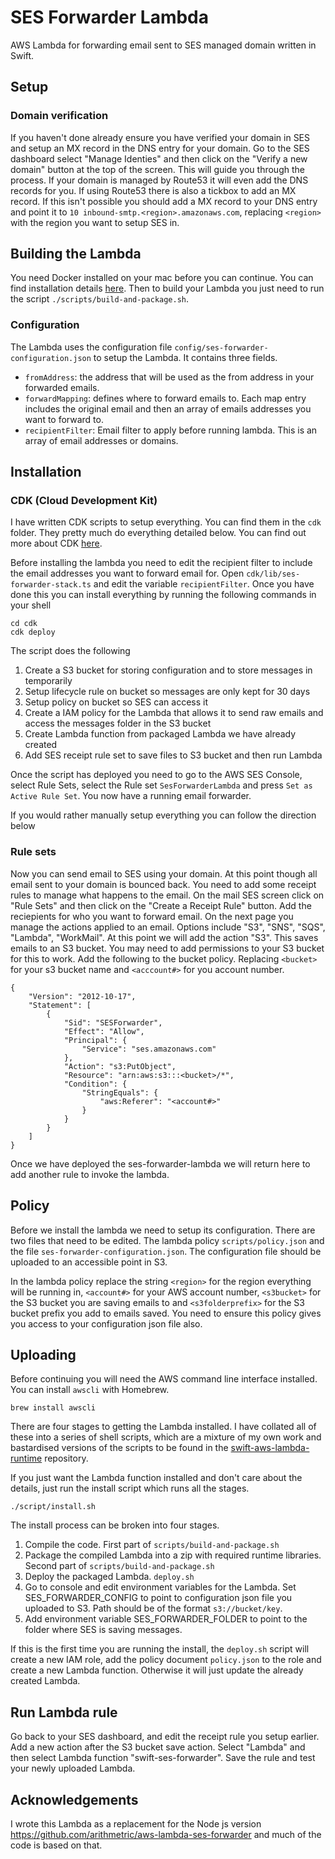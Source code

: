 # SES Forwarder Lambda

AWS Lambda for forwarding email sent to SES managed domain written in Swift. 

## Setup

### Domain verification

If you haven't done already ensure you have verified your domain in SES and setup an MX record in the DNS entry for your domain. Go to the SES dashboard select "Manage Identies" and then click on the "Verify a new domain" button at the top of the screen. This will guide you through the process. If your domain is managed by Route53 it will even add the DNS records for you. If using Route53 there is also a tickbox to add an MX record. If this isn't possible you should add a MX record to your DNS entry and point it to `10 inbound-smtp.<region>.amazonaws.com`, replacing `<region>` with the region you want to setup SES in.

## Building the Lambda

You need Docker installed on your mac before you can continue. You can find installation details [here](https://docs.docker.com/docker-for-mac/install/). Then to build your Lambda you just need to run the script `./scripts/build-and-package.sh`.

### Configuration

The Lambda uses the configuration file `config/ses-forwarder-configuration.json` to setup the Lambda. It contains three fields. 
- `fromAddress`: the address that will be used as the from address in your forwarded emails. 
- `forwardMapping`: defines where to forward emails to. Each map entry includes the original email and then an array of emails addresses you want to forward to.
- `recipientFilter`: Email filter to apply before running lambda. This is an array of email addresses or domains.

## Installation

### CDK (Cloud Development Kit)

I have written CDK scripts to setup everything. You can find them in the `cdk` folder. They pretty much do everything detailed below. You can find out more about CDK [here](https://docs.aws.amazon.com/cdk/latest/guide/home.html).

Before installing the lambda you need to edit the recipient filter to include the email addresses you want to forward email for. Open `cdk/lib/ses-forwarder-stack.ts` and edit the variable `recipientFilter`. Once you have done this you can install everything by running the following commands in your shell
```
cd cdk
cdk deploy
```
The script does the following
1) Create a S3 bucket for storing configuration and to store messages in temporarily
2) Setup lifecycle rule on bucket so messages are only kept for 30 days
3) Setup policy on bucket so SES can access it
4) Create a IAM policy for the Lambda that allows it to send raw emails and access the messages folder in the S3 bucket
5) Create Lambda function from packaged Lambda we have already created
6) Add SES receipt rule set to save files to S3 bucket and then run Lambda

Once the script has deployed you need to go to the AWS SES Console, select Rule Sets, select the Rule set `SesForwarderLambda` and press `Set as Active Rule Set`. You now have a running email forwarder.

If you would rather manually setup everything you can follow the direction below

### Rule sets

Now you can send email to SES using your domain. At this point though all email sent to your domain is bounced back. You need to add some receipt rules to manage what happens to the email. On the mail SES screen click on "Rule Sets" and then click on the "Create a Receipt Rule" button. Add the reciepients for who you want to forward email. On the next page you manage the actions applied to an email. Options include "S3", "SNS", "SQS", "Lambda", "WorkMail". At this point we will add the action "S3". This saves emails to an S3 bucket. You may need to add permissions to your S3 bucket for this to work. Add the following to the bucket policy. Replacing `<bucket>` for your s3 bucket name and `<acccount#>` for you account number.
```
{
    "Version": "2012-10-17",
    "Statement": [
        {
            "Sid": "SESForwarder",
            "Effect": "Allow",
            "Principal": {
                "Service": "ses.amazonaws.com"
            },
            "Action": "s3:PutObject",
            "Resource": "arn:aws:s3:::<bucket>/*",
            "Condition": {
                "StringEquals": {
                    "aws:Referer": "<account#>"
                }
            }
        }
    ]
}
```
Once we have deployed the ses-forwarder-lambda we will return here to add another rule to invoke the lambda. 

## Policy

Before we install the lambda we need to setup its configuration. There are two files that need to be edited. The lambda policy `scripts/policy.json` and the file `ses-forwarder-configuration.json`. The configuration file should be uploaded to an accessible point in S3. 

In the lambda policy replace the string `<region>` for the region everything will be running in, `<account#>` for your AWS account number, `<s3bucket>` for the S3 bucket you are saving emails to and `<s3folderprefix>` for the S3 bucket prefix you add to emails saved. You need to ensure this policy gives you access to your configuration json file also.

## Uploading

Before continuing you will need the AWS command line interface installed. You can install `awscli` with Homebrew.
```
brew install awscli
```

There are four stages to getting the Lambda installed. I have collated all of these into a series of shell scripts, which are a mixture of my own work and bastardised versions of the scripts to be found in the [swift-aws-lambda-runtime](https://github.com/swift-server/swift-aws-lambda-runtime/tree/master/Examples/LambdaFunctions/scripts) repository.

If you just want the Lambda function installed and don't care about the details, just run the install script which runs all the stages.
```
./script/install.sh
```
The install process can be broken into four stages.
1) Compile the code. First part of `scripts/build-and-package.sh`
2) Package the compiled Lambda into a zip with required runtime libraries. Second part of `scripts/build-and-package.sh`
3) Deploy the packaged Lambda. `deploy.sh`
4) Go to console and edit environment variables for the Lambda. Set SES_FORWARDER_CONFIG to point to configuration json file you uploaded to S3. Path should be of the format `s3://bucket/key`.
5) Add environment variable SES_FORWARDER_FOLDER to point to the folder where SES is saving messages.

If this is the first time you are running the install, the `deploy.sh` script will create a new IAM role, add the policy document `policy.json` to the role and create a new Lambda function. Otherwise it will just update the already created Lambda.

## Run Lambda rule

Go back to your SES dashboard, and edit the receipt rule you setup earlier. Add a new action after the S3 bucket save action. Select "Lambda" and then select Lambda function "swift-ses-forwarder". Save the rule and test your newly uploaded Lambda.

## Acknowledgements

I wrote this Lambda as a replacement for the Node js version https://github.com/arithmetric/aws-lambda-ses-forwarder and much of the code is based on that.
